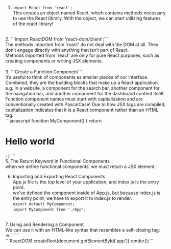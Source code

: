 1. ```import React from 'react';``` <br/>
  This creates an object named React, which contains methods necessary to use the React library. With the object, we can start utilizing features of the react library! <br/>
<br/>
2. ```import ReactDOM from 'react-dom/client';``` <br/>
  The methods imported from 'react' do not deal with the DOM at all. They don’t engage directly with anything that isn’t part of React. <br/>
  Methods imported from 'react' are only for pure React purposes, such as creating components or writing JSX elements. <br/>
<br/>
3. ```Create a Function Component``` <br/>
  It’s useful to think of components as smaller pieces of our interface. Combined, they are the building blocks that make up a React application.  <br/>
  e.g. In a website, a component for the search bar, another component for the navigation bar, and another component for the dashboard content itself. <br/>
  Function component names must start with capitalization and are conventionally created with PascalCase! Due to how JSX tags are compiled, capitalization indicates that it is a React component rather than an HTML tag. <br/>
```javascript
function MyComponent() {
    return <h1>Hello world</h1>;
  }
```
<br/>
5. The Return Keyword in Functional Components <br/>
  when we define functional components, we must return a JSX element. <br/>

6. Importing and Exporting React Components <br/>
  App.js file is the top level of your application, and index.js is the entry point. <br/>
  we’ve defined the component inside of App.js, but because index.js is the entry point, we have to export it to index.js to render. <br/>
  ```export default MyComponent;``` <br/>
  ```import MyComponent from './App';``` <br/>
<br/>
7. Using and Rendering a Component <br/>
  We can use it with an HTML-like syntax that resembles a self-closing tag: <br/>
  => ```<MyComponent />```<br/>
  ```ReactDOM.createRoot(document.getElementById('app')).render(<MyComponent />);```
